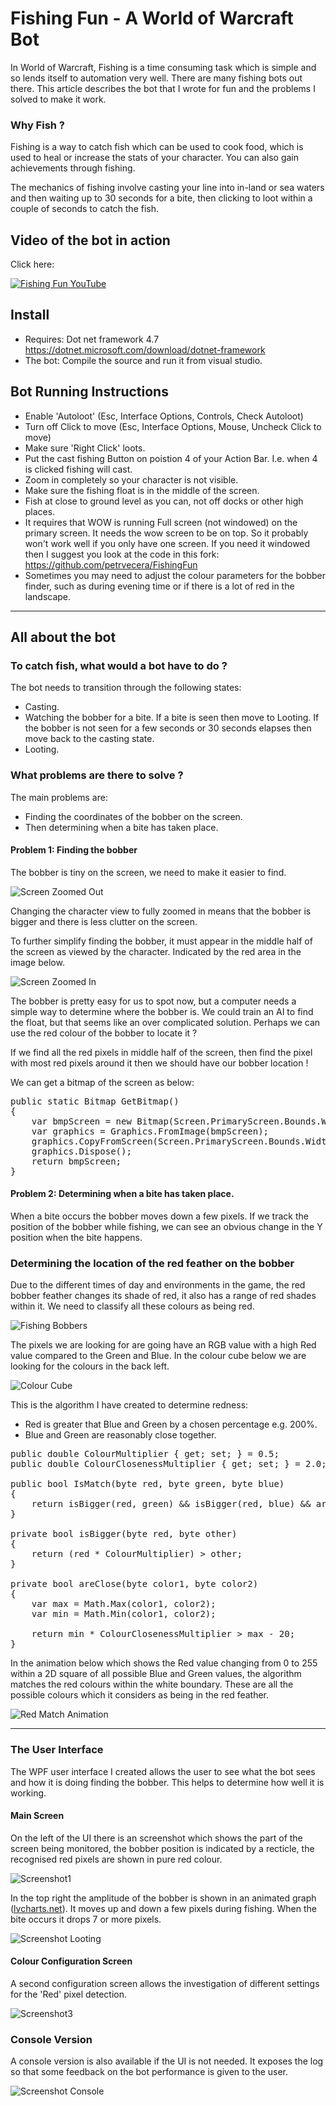 
# Fishing Fun - A World of Warcraft Bot

In World of Warcraft, Fishing is a time consuming task which is simple and so lends itself to automation very well. There are many fishing bots out there. This article describes the bot that I wrote for fun and the problems I solved to make it work.

### Why Fish ?

Fishing is a way to catch fish which can be used to cook food, which is used to heal or increase the stats of your character. You can also gain achievements through fishing. 

The mechanics of fishing involve casting your line into in-land or sea waters and then waiting up to 30 seconds for a bite, then clicking to loot within a couple of seconds to catch the fish.

## Video of the bot in action

Click here:

[![Fishing Fun YouTube](https://img.youtube.com/vi/T6reHXxA5f0/0.jpg)](https://www.youtube.com/watch?v=T6reHXxA5f0)

## Install

* Requires: Dot net framework 4.7
https://dotnet.microsoft.com/download/dotnet-framework
* The bot: Compile the source and run it from visual studio.

## Bot Running Instructions

* Enable 'Autoloot' (Esc, Interface Options, Controls, Check Autoloot)
* Turn off Click to move (Esc, Interface Options, Mouse, Uncheck Click to move)
* Make sure 'Right Click' loots.
* Put the cast fishing Button on poistion 4 of your Action Bar. I.e. when 4 is clicked fishing will cast.
* Zoom in completely so your character is not visible.
* Make sure the fishing float is in the middle of the screen.
* Fish at close to ground level as you can, not off docks or other high places.
* It requires that WOW is running Full screen (not windowed) on the primary screen. It needs the wow screen to be on top. So it probably won't work well if you only have one screen. If you need it windowed then I suggest you look at the code in this fork: https://github.com/petrvecera/FishingFun
* Sometimes you may need to adjust the colour parameters for the bobber finder, such as during evening time or if there is a lot of red in the landscape.

----

## All about the bot

### To catch fish, what would a bot have to do ?

The bot needs to transition through the following states:

* Casting.
* Watching the bobber for a bite. If a bite is seen then move to Looting. If the bobber is not seen for a few seconds or 30 seconds elapses then move back to the casting state.
* Looting.

### What problems are there to solve ?

The main problems are: 

* Finding the coordinates of the bobber on the screen.
* Then determining when a bite has taken place.

#### Problem 1: Finding the bobber

The bobber is tiny on the screen, we need to make it easier to find. 

![Screen Zoomed Out](/post/img/fishingfun_zoomedout.jpg)


Changing the character view to fully zoomed in means that the bobber is bigger and there is less clutter on the screen. 

To further simplify finding the bobber, it must appear in the middle half of the screen as viewed by the character. Indicated by the red area in the image below.

![Screen Zoomed In](/post/img/FishingFun_ZoomedIn.jpg)

The bobber is pretty easy for us to spot now, but a computer needs a simple way to determine where the bobber is. We could train an AI to find the float, but that seems like an over complicated solution. Perhaps we can use the red colour of the bobber to locate it ?

If we find all the red pixels in middle half of the screen, then find the pixel with most red pixels around it then we should have our bobber location !

We can get a bitmap of the screen as below:
<pre class="prettyprint">
public static Bitmap GetBitmap()
{
    var bmpScreen = new Bitmap(Screen.PrimaryScreen.Bounds.Width / 2, Screen.PrimaryScreen.Bounds.Height / 2);
    var graphics = Graphics.FromImage(bmpScreen);
    graphics.CopyFromScreen(Screen.PrimaryScreen.Bounds.Width / 4, Screen.PrimaryScreen.Bounds.Height / 4, 0, 0, bmpScreen.Size);
    graphics.Dispose();
    return bmpScreen;
}
</pre>

#### Problem 2: Determining when a bite has taken place.

When a bite occurs the bobber moves down a few pixels. If we track the position of the bobber while fishing, we can see an obvious change in the Y position when the bite happens.

### Determining the location of the red feather on the bobber

Due to the different times of day and environments in the game, the red bobber feather changes its shade of red, it also has a range of red shades within it. We need to classify all these colours as being red.

![Fishing Bobbers](/post/img/fishingfun_bobbers.png)

The pixels we are looking for are going have an RGB value with a high Red value compared to the Green and Blue. In the colour cube below we are looking for the colours in the back left.

![Colour Cube](/post/img/finshingfun_cube.png)

This is the algorithm I have created to determine redness:

* Red is greater that Blue and Green by a chosen percentage e.g. 200%.
* Blue and Green are reasonably close together.

<pre class="prettyprint" >
public double ColourMultiplier { get; set; } = 0.5;
public double ColourClosenessMultiplier { get; set; } = 2.0;

public bool IsMatch(byte red, byte green, byte blue)
{
    return isBigger(red, green) && isBigger(red, blue) && areClose(blue, green);
}

private bool isBigger(byte red, byte other)
{
    return (red * ColourMultiplier) > other;
}

private bool areClose(byte color1, byte color2)
{
    var max = Math.Max(color1, color2);
    var min = Math.Min(color1, color2);

    return min * ColourClosenessMultiplier > max - 20;
}
</pre>

In the animation below which shows the Red value changing from 0 to 255 within a 2D square of all possible Blue and Green values, the algorithm matches the red colours within the white boundary. These are all the possible colours which it considers as being in the red feather.

![Red Match Animation](/post/img/fishingfun_red.png)

----

### The User Interface

The WPF user interface I created allows the user to see what the bot sees and how it is doing finding the bobber. This 
helps to determine how well it is working.

#### Main Screen

On the left of the UI there is an screenshot which shows the part of the screen being monitored, the bobber position is indicated by a recticle, the recognised red pixels are shown in pure red colour.

![Screenshot1](/post/img/FishingFun_Screenshot1.jpg)



In the top right the amplitude of the bobber is shown in an animated graph ([lvcharts.net](https://lvcharts.net/)). It moves up and down a few pixels during fishing. When the bite occurs it drops 7 or more pixels.

![Screenshot Looting](https://raw.githubusercontent.com/julianperrott/FishingFun/master/post/img/Screenshot2.png "Fishing Fun - Looting")

#### Colour Configuration Screen

A second configuration screen allows the investigation of different settings for the 'Red' pixel detection.

![Screenshot3](/post/img/FishingFun_Screenshot3.jpg)


### Console Version

A console version is also available if the UI is not needed. It exposes the log so that some feedback on the bot performance is given to the user.

![Screenshot Console](/post/img/FishingFun_Console.png)







